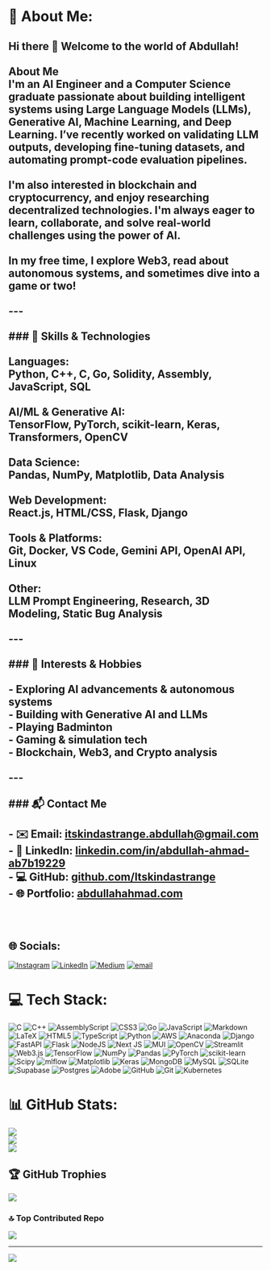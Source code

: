 # 💫 About Me:
## Hi there 👋 Welcome to the world of Abdullah!<br><br>**About Me**  <br>I'm an AI Engineer and a Computer Science graduate passionate about building intelligent systems using Large Language Models (LLMs), Generative AI, Machine Learning, and Deep Learning. I’ve recently worked on validating LLM outputs, developing fine-tuning datasets, and automating prompt-code evaluation pipelines.  <br><br>I'm also interested in blockchain and cryptocurrency, and enjoy researching decentralized technologies. I'm always eager to learn, collaborate, and solve real-world challenges using the power of AI.<br><br>In my free time, I explore Web3, read about autonomous systems, and sometimes dive into a game or two!<br><br>---<br><br>### 🚀 Skills & Technologies<br><br>**Languages:**  <br>Python, C++, C, Go, Solidity, Assembly, JavaScript, SQL<br><br>**AI/ML & Generative AI:**  <br>TensorFlow, PyTorch, scikit-learn, Keras, Transformers, OpenCV<br><br>**Data Science:**  <br>Pandas, NumPy, Matplotlib, Data Analysis<br><br>**Web Development:**  <br>React.js, HTML/CSS, Flask, Django<br><br>**Tools & Platforms:**  <br>Git, Docker, VS Code, Gemini API, OpenAI API, Linux<br><br>**Other:**  <br>LLM Prompt Engineering, Research, 3D Modeling, Static Bug Analysis<br><br>---<br><br>### 🎯 Interests & Hobbies<br><br>- Exploring AI advancements & autonomous systems  <br>- Building with Generative AI and LLMs  <br>- Playing Badminton  <br>- Gaming & simulation tech  <br>- Blockchain, Web3, and Crypto analysis  <br><br>---<br><br>### 📬 Contact Me<br><br>- ✉️ Email: itskindastrange.abdullah@gmail.com  <br>- 💼 LinkedIn: [linkedin.com/in/abdullah-ahmad-ab7b19229](https://www.linkedin.com/in/abdullah-ahmad-ab7b19229/)  <br>- 💻 GitHub: [github.com/Itskindastrange](https://github.com/Itskindastrange)  <br>- 🌐 Portfolio: [abdullahahmad.com](https://abdullahahmad.vercel.app/)<br><br><br>


## 🌐 Socials:
[![Instagram](https://img.shields.io/badge/Instagram-%23E4405F.svg?logo=Instagram&logoColor=white)](https://instagram.com/theaahmd) [![LinkedIn](https://img.shields.io/badge/LinkedIn-%230077B5.svg?logo=linkedin&logoColor=white)](https://linkedin.com/in/abdullahahmd) [![Medium](https://img.shields.io/badge/Medium-12100E?logo=medium&logoColor=white)](https://medium.com/@itskindastrange) [![email](https://img.shields.io/badge/Email-D14836?logo=gmail&logoColor=white)](mailto:abdullahahmaddd789@gmail.com) 

# 💻 Tech Stack:
![C](https://img.shields.io/badge/c-%2300599C.svg?style=for-the-badge&logo=c&logoColor=white) ![C++](https://img.shields.io/badge/c++-%2300599C.svg?style=for-the-badge&logo=c%2B%2B&logoColor=white) ![AssemblyScript](https://img.shields.io/badge/assembly%20script-%23000000.svg?style=for-the-badge&logo=assemblyscript&logoColor=white) ![CSS3](https://img.shields.io/badge/css3-%231572B6.svg?style=for-the-badge&logo=css3&logoColor=white) ![Go](https://img.shields.io/badge/go-%2300ADD8.svg?style=for-the-badge&logo=go&logoColor=white) ![JavaScript](https://img.shields.io/badge/javascript-%23323330.svg?style=for-the-badge&logo=javascript&logoColor=%23F7DF1E) ![Markdown](https://img.shields.io/badge/markdown-%23000000.svg?style=for-the-badge&logo=markdown&logoColor=white) ![LaTeX](https://img.shields.io/badge/latex-%23008080.svg?style=for-the-badge&logo=latex&logoColor=white) ![HTML5](https://img.shields.io/badge/html5-%23E34F26.svg?style=for-the-badge&logo=html5&logoColor=white) ![TypeScript](https://img.shields.io/badge/typescript-%23007ACC.svg?style=for-the-badge&logo=typescript&logoColor=white) ![Python](https://img.shields.io/badge/python-3670A0?style=for-the-badge&logo=python&logoColor=ffdd54) ![AWS](https://img.shields.io/badge/AWS-%23FF9900.svg?style=for-the-badge&logo=amazon-aws&logoColor=white) ![Anaconda](https://img.shields.io/badge/Anaconda-%2344A833.svg?style=for-the-badge&logo=anaconda&logoColor=white) ![Django](https://img.shields.io/badge/django-%23092E20.svg?style=for-the-badge&logo=django&logoColor=white) ![FastAPI](https://img.shields.io/badge/FastAPI-005571?style=for-the-badge&logo=fastapi) ![Flask](https://img.shields.io/badge/flask-%23000.svg?style=for-the-badge&logo=flask&logoColor=white) ![NodeJS](https://img.shields.io/badge/node.js-6DA55F?style=for-the-badge&logo=node.js&logoColor=white) ![Next JS](https://img.shields.io/badge/Next-black?style=for-the-badge&logo=next.js&logoColor=white) ![MUI](https://img.shields.io/badge/MUI-%230081CB.svg?style=for-the-badge&logo=mui&logoColor=white) ![OpenCV](https://img.shields.io/badge/opencv-%23white.svg?style=for-the-badge&logo=opencv&logoColor=white) ![Streamlit](https://img.shields.io/badge/Streamlit-%23FE4B4B.svg?style=for-the-badge&logo=streamlit&logoColor=white) ![Web3.js](https://img.shields.io/badge/web3.js-F16822?style=for-the-badge&logo=web3.js&logoColor=white) ![TensorFlow](https://img.shields.io/badge/TensorFlow-%23FF6F00.svg?style=for-the-badge&logo=TensorFlow&logoColor=white) ![NumPy](https://img.shields.io/badge/numpy-%23013243.svg?style=for-the-badge&logo=numpy&logoColor=white) ![Pandas](https://img.shields.io/badge/pandas-%23150458.svg?style=for-the-badge&logo=pandas&logoColor=white) ![PyTorch](https://img.shields.io/badge/PyTorch-%23EE4C2C.svg?style=for-the-badge&logo=PyTorch&logoColor=white) ![scikit-learn](https://img.shields.io/badge/scikit--learn-%23F7931E.svg?style=for-the-badge&logo=scikit-learn&logoColor=white) ![Scipy](https://img.shields.io/badge/SciPy-%230C55A5.svg?style=for-the-badge&logo=scipy&logoColor=%white) ![mlflow](https://img.shields.io/badge/mlflow-%23d9ead3.svg?style=for-the-badge&logo=numpy&logoColor=blue) ![Matplotlib](https://img.shields.io/badge/Matplotlib-%23ffffff.svg?style=for-the-badge&logo=Matplotlib&logoColor=black) ![Keras](https://img.shields.io/badge/Keras-%23D00000.svg?style=for-the-badge&logo=Keras&logoColor=white) ![MongoDB](https://img.shields.io/badge/MongoDB-%234ea94b.svg?style=for-the-badge&logo=mongodb&logoColor=white) ![MySQL](https://img.shields.io/badge/mysql-4479A1.svg?style=for-the-badge&logo=mysql&logoColor=white) ![SQLite](https://img.shields.io/badge/sqlite-%2307405e.svg?style=for-the-badge&logo=sqlite&logoColor=white) ![Supabase](https://img.shields.io/badge/Supabase-3ECF8E?style=for-the-badge&logo=supabase&logoColor=white) ![Postgres](https://img.shields.io/badge/postgres-%23316192.svg?style=for-the-badge&logo=postgresql&logoColor=white) ![Adobe](https://img.shields.io/badge/adobe-%23FF0000.svg?style=for-the-badge&logo=adobe&logoColor=white) ![GitHub](https://img.shields.io/badge/github-%23121011.svg?style=for-the-badge&logo=github&logoColor=white) ![Git](https://img.shields.io/badge/git-%23F05033.svg?style=for-the-badge&logo=git&logoColor=white) ![Kubernetes](https://img.shields.io/badge/kubernetes-%23326ce5.svg?style=for-the-badge&logo=kubernetes&logoColor=white)
# 📊 GitHub Stats:
![](https://github-readme-stats.vercel.app/api?username=itskindastrange&theme=dark&hide_border=false&include_all_commits=true&count_private=true)<br/>
![](https://nirzak-streak-stats.vercel.app/?user=itskindastrange&theme=dark&hide_border=false)<br/>
![](https://github-readme-stats.vercel.app/api/top-langs/?username=itskindastrange&theme=dark&hide_border=false&include_all_commits=true&count_private=true&layout=compact)

## 🏆 GitHub Trophies
![](https://github-profile-trophy.vercel.app/?username=itskindastrange&theme=radical&no-frame=false&no-bg=false&margin-w=4)

### 🔝 Top Contributed Repo
![](https://github-contributor-stats.vercel.app/api?username=itskindastrange&limit=5&theme=dark&combine_all_yearly_contributions=true)

---
[![](https://visitcount.itsvg.in/api?id=itskindastrange&icon=3&color=0)](https://visitcount.itsvg.in)

<!-- Proudly created with GPRM ( https://gprm.itsvg.in ) -->
